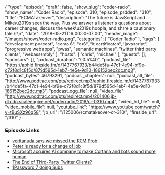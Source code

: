 {
  "type": "episode",
  "draft": false,
  "show_slug": "coder-radio",
  "show_name": "Coder Radio",
  "episode": 310,
  "episode_padded": "310",
  "title": "ECMATakeover",
  "description": "The future is JavaScript and Mike\u2019s seen the way. Plus we answer a listener's questions about career changes, discuss the week\u2019s hoopla, and share a cautionary tale.\r\n",
  "date": "2018-05-21T16:00:00-07:00",
  "header_image": "/images/shows/coder-radio.png",
  "categories": [
    "Coder Radio"
  ],
  "tags": [
    "development podcast",
    "ecma 6",
    "es6",
    "it certificates",
    "javascript",
    "progressive web apps",
    "pwas",
    "semantic machines",
    "twitter third party clients",
    "webassembly"
  ],
  "hosts": [
    "chris",
    "michael"
  ],
  "guests": [],
  "sponsors": [],
  "podcast_duration": "00:51:40",
  "podcast_file": "https://aphid.fireside.fm/d/1437767933/b44de5fa-47c1-4e94-bf9e-c72f8d1c8f5d/879d595d-1eb7-4e5e-9d10-186152bec2dc.mp3",
  "podcast_bytes": 46793291,
  "podcast_chapters": null,
  "podcast_alt_file": "http://www.podtrac.com/pts/redirect.mp3/aphid.fireside.fm/d/1437767933/b44de5fa-47c1-4e94-bf9e-c72f8d1c8f5d/879d595d-1eb7-4e5e-9d10-186152bec2dc.mp3",
  "podcast_ogg_file": null,
  "video_file": "http://www.podtrac.com/pts/redirect.mp4/201406.jb-dl.cdn.scaleengine.net/coderradio/2018/cr-0310.mp4",
  "video_hd_file": null,
  "video_mobile_file": null,
  "youtube_link": "https://www.youtube.com/watch?v=tBuSXz96q58",
  "jb_url": "/125006/ecmatakeover-cr-310/",
  "fireside_url": "/310"
}


### Episode Links

  * [veritanuda says we missed the ROM Prob](https://pastebin.com/0fixm7jT "veritanuda says we missed the ROM Prob")
  * [Peter is ready for a change of job](https://pastebin.com/SkpB8FA1 "Peter is ready for a change of job")
  * [Microsoft acquires AI company to make Cortana and bots sound more human](https://www.theverge.com/2018/5/21/17375482/microsoft-semantic-machines-acquisition-bots-cortana-human "Microsoft acquires AI company to make Cortana and bots sound more human")
  * [The End of Third-Party Twitter Clients?](https://daringfireball.net/2018/05/the_end_of_third_party_twitter_clients "The End of Third-Party Twitter Clients?")
  * [1Password 7 Going Subs](https://blog.agilebits.com/2018/05/10/getting-1password-7-ready-for-the-mac-app-store/ "1Password 7 Going Subs")


